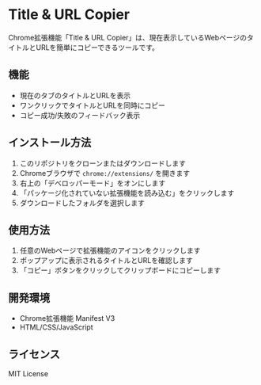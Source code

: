 # Title & URL Copier

Chrome拡張機能「Title & URL Copier」は、現在表示しているWebページのタイトルとURLを簡単にコピーできるツールです。

## 機能

- 現在のタブのタイトルとURLを表示
- ワンクリックでタイトルとURLを同時にコピー
- コピー成功/失敗のフィードバック表示

## インストール方法

1. このリポジトリをクローンまたはダウンロードします
2. Chromeブラウザで `chrome://extensions/` を開きます
3. 右上の「デベロッパーモード」をオンにします
4. 「パッケージ化されていない拡張機能を読み込む」をクリックします
5. ダウンロードしたフォルダを選択します

## 使用方法

1. 任意のWebページで拡張機能のアイコンをクリックします
2. ポップアップに表示されるタイトルとURLを確認します
3. 「コピー」ボタンをクリックしてクリップボードにコピーします

## 開発環境

- Chrome拡張機能 Manifest V3
- HTML/CSS/JavaScript

## ライセンス

MIT License 